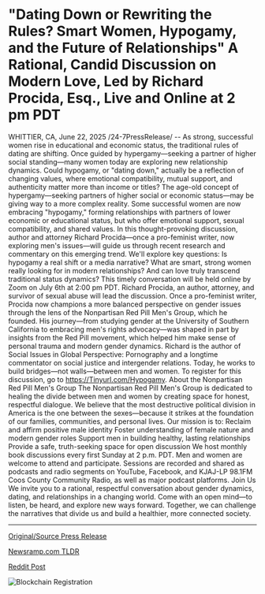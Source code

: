 # "Dating Down or Rewriting the Rules? Smart Women, Hypogamy, and the Future of Relationships" A Rational, Candid Discussion on Modern Love, Led by Richard Procida, Esq., Live and Online at 2 pm PDT

WHITTIER, CA, June 22, 2025 /24-7PressRelease/ -- As strong, successful women rise in educational and economic status, the traditional rules of dating are shifting. Once guided by hypergamy—seeking a partner of higher social standing—many women today are exploring new relationship dynamics. Could hypogamy, or "dating down," actually be a reflection of changing values, where emotional compatibility, mutual support, and authenticity matter more than income or titles?  The age-old concept of hypergamy—seeking partners of higher social or economic status—may be giving way to a more complex reality. Some successful women are now embracing "hypogamy," forming relationships with partners of lower economic or educational status, but who offer emotional support, sexual compatibility, and shared values.  In this thought-provoking discussion, author and attorney Richard Procida—once a pro-feminist writer, now exploring men's issues—will guide us through recent research and commentary on this emerging trend. We'll explore key questions: Is hypogamy a real shift or a media narrative? What are smart, strong women really looking for in modern relationships? And can love truly transcend traditional status dynamics?  This timely conversation will be held online by Zoom on July 6th at 2:00 pm PDT. Richard Procida, an author, attorney, and survivor of sexual abuse will lead the discussion. Once a pro-feminist writer, Procida now champions a more balanced perspective on gender issues through the lens of the Nonpartisan Red Pill Men's Group, which he founded. His journey—from studying gender at the University of Southern California to embracing men's rights advocacy—was shaped in part by insights from the Red Pill movement, which helped him make sense of personal trauma and modern gender dynamics.  Richard is the author of Social Issues in Global Perspective: Pornography and a longtime commentator on social justice and intergender relations. Today, he works to build bridges—not walls—between men and women. To register for this discussion, go to https://Tinyurl.com/Hypogamy.  About the Nonpartisan Red Pill Men's Group  The Nonpartisan Red Pill Men's Group is dedicated to healing the divide between men and women by creating space for honest, respectful dialogue. We believe that the most destructive political division in America is the one between the sexes—because it strikes at the foundation of our families, communities, and personal lives.  Our mission is to:  Reclaim and affirm positive male identity  Foster understanding of female nature and modern gender roles  Support men in building healthy, lasting relationships  Provide a safe, truth-seeking space for open discussion  We host monthly book discussions every first Sunday at 2 p.m. PDT. Men and women are welcome to attend and participate. Sessions are recorded and shared as podcasts and radio segments on YouTube, Facebook, and KJAJ-LP 98.1FM Coos County Community Radio, as well as major podcast platforms.  Join Us We invite you to a rational, respectful conversation about gender dynamics, dating, and relationships in a changing world. Come with an open mind—to listen, be heard, and explore new ways forward. Together, we can challenge the narratives that divide us and build a healthier, more connected society. 

---

[Original/Source Press Release](https://www.24-7pressrelease.com/press-release/524108/dating-down-or-rewriting-the-rules-smart-women-hypogamy-and-the-future-of-relationships-a-rational-candid-discussion-on-modern-love-led-by-richard-procida-esq-live-and-online-at-2-pm-pdt)
                    

[Newsramp.com TLDR](https://newsramp.com/curated-news/hypogamy-the-new-dating-trend-challenging-traditional-relationship-norms/7e4fd78e74826e4b2d3c660885fd979b) 

 



[Reddit Post](https://www.reddit.com/r/Lifestyle_Culture/comments/1lhi17d/hypogamy_the_new_dating_trend_challenging/) 



![Blockchain Registration](https://cdn.newsramp.app/24-7PressRelease/qrcode/256/22/knobB9PV.webp)